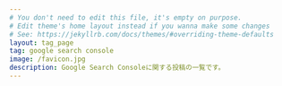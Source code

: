 ```yaml
---
# You don't need to edit this file, it's empty on purpose.
# Edit theme's home layout instead if you wanna make some changes
# See: https://jekyllrb.com/docs/themes/#overriding-theme-defaults
layout: tag_page
tag: google search console
image: /favicon.jpg
description: Google Search Consoleに関する投稿の一覧です。
---
```

